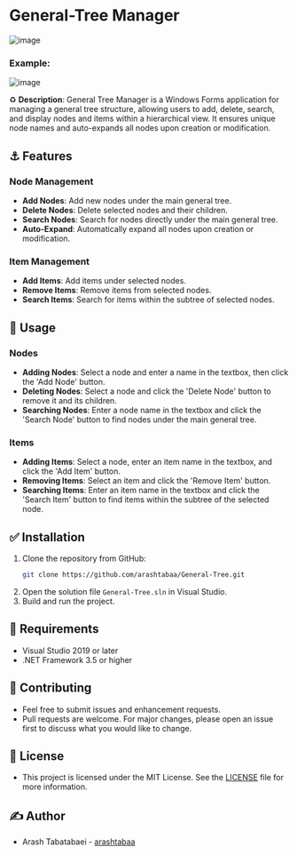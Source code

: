 # General-Tree Manager
![image](https://github.com/arashtabaa/General-Tree/assets/153722318/7f28ae2f-ae6d-4b15-86e9-93e5be4241dd)

### Example:
![image](https://github.com/arashtabaa/General-Tree/assets/153722318/ecf12882-0903-47a7-a52f-a722543262ad)

♻️ **Description**:
General Tree Manager is a Windows Forms application for managing a general tree structure, allowing users to add, delete, search, and display nodes and items within a hierarchical view. It ensures unique node names and auto-expands all nodes upon creation or modification.

## ⚓ Features

### Node Management
- **Add Nodes**: Add new nodes under the main general tree.
- **Delete Nodes**: Delete selected nodes and their children.
- **Search Nodes**: Search for nodes directly under the main general tree.
- **Auto-Expand**: Automatically expand all nodes upon creation or modification.

### Item Management
- **Add Items**: Add items under selected nodes.
- **Remove Items**: Remove items from selected nodes.
- **Search Items**: Search for items within the subtree of selected nodes.

## 💎 Usage

### Nodes
- **Adding Nodes**: Select a node and enter a name in the textbox, then click the 'Add Node' button.
- **Deleting Nodes**: Select a node and click the 'Delete Node' button to remove it and its children.
- **Searching Nodes**: Enter a node name in the textbox and click the 'Search Node' button to find nodes under the main general tree.

### Items
- **Adding Items**: Select a node, enter an item name in the textbox, and click the 'Add Item' button.
- **Removing Items**: Select an item and click the 'Remove Item' button.
- **Searching Items**: Enter an item name in the textbox and click the 'Search Item' button to find items within the subtree of the selected node.

## ✅ Installation

1. Clone the repository from GitHub:
    ```sh
    git clone https://github.com/arashtabaa/General-Tree.git
    ```
2. Open the solution file `General-Tree.sln` in Visual Studio.
3. Build and run the project.

## 💫 Requirements

- Visual Studio 2019 or later
- .NET Framework 3.5 or higher

## 📍 Contributing

- Feel free to submit issues and enhancement requests.
- Pull requests are welcome. For major changes, please open an issue first to discuss what you would like to change.

## 🪪 License

- This project is licensed under the MIT License. See the [LICENSE](https://github.com/arashtabaa/General-Tree/tree/main?tab=MIT-1-ov-file#) file for more information.

## ✍️ Author

- Arash Tabatabaei - [arashtabaa](https://github.com/arashtabaa)
